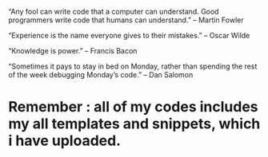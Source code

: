 “Any fool can write code that a computer can understand. Good programmers write code that humans can understand.” – Martin Fowler

“Experience is the name everyone gives to their mistakes.” – Oscar Wilde

“Knowledge is power.” – Francis Bacon

“Sometimes it pays to stay in bed on Monday, rather than spending the rest of the week debugging Monday’s code.” – Dan Salomon

# Remember : all of my codes includes my all templates and snippets, which i have uploaded.
